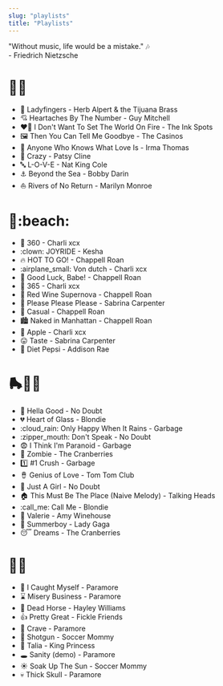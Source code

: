 ```yaml
---
slug: "playlists"
title: "Playlists"
---
```


"Without music, life would be a mistake." :notes:
<br>- Friedrich Nietzsche

# :trumpet::violin:

- :trumpet: Ladyfingers - Herb Alpert & the Tijuana Brass
- :cupid: Heartaches By The Number - Guy Mitchell
- ❤️‍🔥 I Don't Want To Set The World On Fire - The Ink Spots
- 🖼️ Then You Can Tell Me Goodbye - The Casinos
- 🖤 Anyone Who Knows What Love Is - Irma Thomas
- 🧠 Crazy - Patsy Cline
- 🔤 L-O-V-E - Nat King Cole
- ️⚓️ Beyond the Sea - Bobby Darin
- ⛵ Rivers of No Return - Marilyn Monroe

# :shaved_ice::beach:

- :repeat: 360 - Charli xcx
- :clown: JOYRIDE - Kesha
- :fire: HOT TO GO! - Chappell Roan
- :airplane_small: Von dutch - Charli xcx
- :pig: Good Luck, Babe! - Chappell Roan
- :confetti_ball: 365 - Charli xcx
- :wine_glass: Red Wine Supernova - Chappell Roan
- :pray: Please Please Please - Sabrina Carpenter
- :blue_car: Casual - Chappell Roan
- :cityscape: Naked in Manhattan - Chappell Roan
- :green_apple: Apple - Charli xcx
- :stuck_out_tongue: Taste - Sabrina Carpenter
- :tropical_drink: Diet Pepsi - Addison Rae

# 🛼:woman_singer:

- :ocean: Hella Good - No Doubt
- :broken_heart: Heart of Glass - Blondie
- :cloud_rain: Only Happy When It Rains - Garbage
- :zipper_mouth: Don't Speak - No Doubt
- :fearful: I Think I'm Paranoid - Garbage
- :zombie: Zombie - The Cranberries
- :one: #1 Crush - Garbage
- 🪘 Genius of Love - Tom Tom Club
- :woman: Just A Girl - No Doubt
- :house: This Must Be The Place (Naive Melody) - Talking Heads
- :call_me: Call Me - Blondie
- 🪮 Valerie - Amy Winehouse
- :bikini: Summerboy - Lady Gaga
- :sleeping: Dreams - The Cranberries

# 🎸🚀

- :vampire: I Caught Myself - Paramore
- :hourglass: Misery Business - Paramore
- :horse: Dead Horse - Hayley Williams
- :thumbsup: Pretty Great - Fickle Friends
- 📸 Crave - Paramore
- 🔫 Shotgun - Soccer Mommy
- 🥃 Talia - King Princess
- 🕳️ Sanity (demo) - Paramore
- ☀️ Soak Up The Sun - Soccer Mommy
- 💀 Thick Skull - Paramore